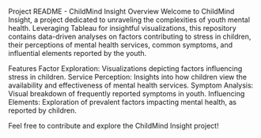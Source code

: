 Project README - ChildMind Insight
Overview
Welcome to ChildMind Insight, a project dedicated to unraveling the complexities of youth mental health. Leveraging Tableau for insightful visualizations, this repository contains data-driven analyses on factors contributing to stress in children, their perceptions of mental health services, common symptoms, and influential elements reported by the youth.

Features
Factor Exploration: Visualizations depicting factors influencing stress in children.
Service Perception: Insights into how children view the availability and effectiveness of mental health services.
Symptom Analysis: Visual breakdown of frequently reported symptoms in youth.
Influencing Elements: Exploration of prevalent factors impacting mental health, as reported by children.

Feel free to contribute and explore the ChildMind Insight project!
